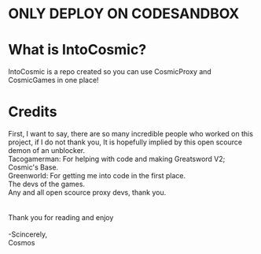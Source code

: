# ONLY DEPLOY ON CODESANDBOX
# What is IntoCosmic?
IntoCosmic is a repo created so you can use CosmicProxy and CosmicGames in one place!
# Credits
First, I want to say, there are so many incredible people who worked on this project, if I do not thank you, It is hopefully implied by this open scource demon of an unblocker.
<br>
Tacogamerman: For helping with code and making Greatsword V2; Cosmic's Base.
<br>
Greenworld: For getting me into code in the first place.
<br>
The devs of the games.
<br>
Any and all open scource proxy devs, thank you.
<br><br><br>
Thank you for reading and enjoy
<br><br>
-Scincerely,<br>
Cosmos

<!---my real name is Vit Majer - Pronounced [veet my-air], for  all you devs out there :D>